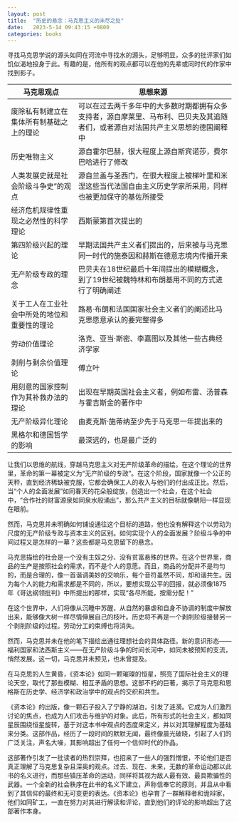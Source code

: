 ```yaml
---
layout: post
title:  "历史的悬念：马克思主义的未尽之处"
date:   2023-5-14 09:43:15 +0800
categories: books
---
```



寻找马克思学说的源头如同在河流中寻找水的源头，足够明显，众多的批评家们如饥似渴地投身于此。有趣的是，他所有的观点都可以在他的先辈或同时代的作家中找到影子。

| 马克思观点                  | 思想来源                                                             |
|------------------------|------------------------------------------------------------------|
| 废除私有制建立在集体所有制基础之上的理论   | 可以在过去两千多年中的大多数时期都拥有众多支持者，源自摩莱里、马布利、巴贝夫及其追随者们，或者源自对法国共产主义思想的德国阐释中 |
| 历史唯物主义                 | 源自霍尔巴赫，很大程度上源自斯宾诺莎，费尔巴哈进行了修改                                     |
| 人类发展史就是社会阶级斗争史”的观点     | 源自兰盖与圣西门，在很大程度上被梯叶里和米涅这些当代法国自由主义历史学家所采用，同样也被更加保守的基佐所接受           |
| 经济危机规律性重现之必然性的科学理论     | 西斯蒙第首次提出的                                                        |
| 第四阶级兴起的理论              | 早期法国共产主义者们提出的，后来被与马克思同一时代的施泰因和赫斯在德意志境内传播开来                       |
| 无产阶级专政的理念              | 巴贝夫在18世纪最后十年间提出的模糊概念，到了19世纪被魏特林和布朗基用不同的方式进行了明确阐述                 |
| 关于工人在工业社会中所处的地位和重要性的理论 | 路易·布朗和法国国家社会主义者们的阐述比马克思愿意承认的要完整得多                                |
| 劳动价值理论                 | 洛克、亚当·斯密、李嘉图以及其他一些古典经济学家                                         |
| 剥削与剩余价值理论              | 傅立叶                                                              |
| 用刻意的国家控制作为其补救办法的理论     | 出现在早期英国社会主义者，例如布雷、汤普森与霍吉斯金的著作中                                   |
| 无产阶级异化理论               | 由麦克斯·施蒂纳至少先于马克思一年提出来的                                            |
| 黑格尔和德国哲学的影响            | 最深远的，也是最广泛的                                                      |

让我们以思维的航线，穿越马克思主义对无产阶级革命的描绘。在这个理论的世界里，革命的第一幕被定义为“无产阶级的专政”。在这个阶段，国家就像一个公正的天秤，直到经济稀缺被克服，它都会确保工人的收入与他们的付出成正比。然后，当“个人的全面发展”如同春天的花朵般绽放，创造出一个社会，在这个社会中，“合作社的财富源泉如同泉水般涌出”，那么共产主义的目标就像朝阳一样显现在眼前。

然而，马克思并未明确如何铺设通往这个目标的道路，他也没有解释这个以劳动为尺度的无产阶级专政与资本主义的区别。如何实现个人的全面发展？阶级斗争的中间过程又是怎样的一幕？这些都是马克思留下的悬念。

马克思描绘的社会是一个没有主奴之分、没有贫富悬殊的世界。在这个世界里，商品的生产是按照社会的需求，而不是个人的意愿。而且，商品的分配并不是均匀的，而是合理的，像一首谐调美妙的交响乐，每个音符虽然不同，却和谐共生。因为每个人的能力和需求都是不同的，所以，要想实现公平的回报，就必须像1875年《哥达纲领批判》中所提出的那样，实现“各尽所能，按需分配！”

在这个世界中，人们将像从沉睡中苏醒，从自然的暴虐和自身不协调的制度中解放出来，能够像大树一样尽情伸展自己的枝叶。历史将不再是一个剥削阶级接替另一个剥削阶级的过程。劳动分工的束缚也将消失。

然而，马克思并未在他的笔下描绘出通往理想社会的具体路径。新的意识形态——福利国家和法西斯主义——在无产阶级斗争的时间长河中，如同未被预知的支流，悄然发展。这一切，马克思并未预见，也未曾提及。

在马克思的人生黄昏，《资本论》如同一颗璀璨的恒星，照亮了国际社会主义的理论天空，取代了那些模糊、相互矛盾的思想。这部不朽的巨著，揭示了马克思和恩格斯在历史学、经济学和政治学中的观点的交织和共生。

《资本论》的出版，像一颗石子投入了宁静的湖泊，引发了涟漪。它成为人们激烈讨论的焦点，也成为人们攻击与维护的对象。此后，所有形式的社会主义，都如同星辰围绕恒星旋转，基于对这本书中观点的态度来定义，并以对其理解程度为基础来分类。这部作品，经历了一段时间的默默无闻，最终像晨光破晓，引起了人们的广泛关注，声名大噪，其影响超出了任何一个信仰时代的作品。

这部著作引发了一批读者的热烈崇拜，也招来了一些人的强烈憎恨，不论他们是否真正理解了马克思复杂且深奥的观点。过去、现在、未来，无数的革命运动都以此书的名义进行，而那些镇压革命的运动，同样将其视为敌人最有效、最具欺骗性的武器。一个全新的社会秩序在此书的名义下建立，声称信奉它的原则，并且从中看到了其信仰的最终和无可变更的表达。《资本论》也孕育了一群解释者和诡辩家，他们如同矿工，一直在努力对其进行解读和评论，直到他们的评论的影响超出了这部著作本身。